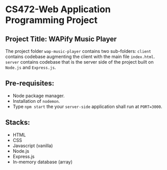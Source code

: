 # CS472-Web Application Programming Project

## Project Title: WAPify Music Player

The project folder `wap-music-player` contains two sub-folders:
`client` contains codebase augmenting the client with the main file `index.html`.
`server` contains codebase that is the server side of the project built on `Node.js` and `Express.js`.

## Pre-requisites:
- Node package manager.
- Installation of `nodemon`.
- Type `npm start` the your `server-side` application shall run at `PORT=3000`.

## Stacks:
- HTML
- CSS
- Javascript (vanilla)
- Node.js
- Express.js
- In-memory database (array)